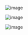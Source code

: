 ![image](https://pic4.zhimg.com/80/754a34e03cfaa40008de8e2b9c1b815c_720w.jpg?source=1940ef5c)

![image](https://pic4.zhimg.com/80/v2-baaf7d50702f6d0935820b9415ff364c_720w.jpg?source=1940ef5c)


![image](https://upload-images.jianshu.io/upload_images/4558491-dc3eebbd1d6c65f4.png?imageMogr2/auto-orient/strip|imageView2/2/w/823)